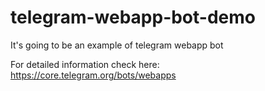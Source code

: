 # telegram-webapp-bot-demo

It's going to be an example of telegram webapp bot

For detailed information check here: https://core.telegram.org/bots/webapps